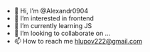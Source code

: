 - 👋 Hi, I’m @Alexandr0904
- 👀 I’m interested in frontend
- 🌱 I’m currently learning JS
- 💞️ I’m looking to collaborate on ...
- 📫 How to reach me hlupov222@gmail.com



